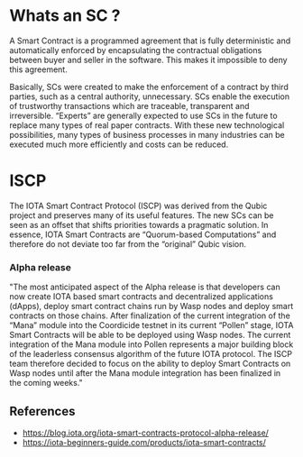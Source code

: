 # Whats an SC ? 
A Smart Contract is a programmed agreement that is fully deterministic and automatically enforced by encapsulating the contractual obligations between buyer and seller in the software. This makes it impossible to deny this agreement.

Basically, SCs were created to make the enforcement of a contract by third parties, such as a central authority, unnecessary. SCs enable the execution of trustworthy transactions which are traceable, transparent and irreversible. “Experts” are generally expected to use SCs in the future to replace many types of real paper contracts. With these new technological possibilities, many types of business processes in many industries can be executed much more efficiently and costs can be reduced.

# ISCP 
The IOTA Smart Contract Protocol (ISCP) was derived from the Qubic project and preserves many of its useful features. 
The new SCs can be seen as an offset that shifts priorities towards a pragmatic solution. In essence, 
IOTA Smart Contracts are “Quorum-based Computations” and therefore do not deviate too far from the “original” Qubic vision.

### Alpha release
"The most anticipated aspect of the Alpha release is that developers can now create IOTA based smart contracts and decentralized applications (dApps), deploy smart contract chains run by Wasp nodes and deploy smart contracts on those chains. After finalization of the current integration of the “Mana” module into the Coordicide testnet in its current “Pollen” stage, IOTA Smart Contracts will be able to be deployed using Wasp nodes. The current integration of the Mana module into Pollen represents a major building block of the leaderless consensus algorithm of the future IOTA protocol. The ISCP team therefore decided to focus on the ability to deploy Smart Contracts on Wasp nodes until after the Mana module integration has been finalized in the coming weeks."

## References
* https://blog.iota.org/iota-smart-contracts-protocol-alpha-release/
* https://iota-beginners-guide.com/products/iota-smart-contracts/
